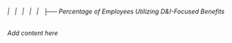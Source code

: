 ###### |   |   |   |   |   ├── Percentage of Employees Utilizing D&I-Focused Benefits

*Add content here*